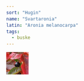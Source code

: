 ```yaml
---
sort: "Hugin"
name: "Svartaronia"
latin: "Aronia melanocarpa"
tags:
  - buske
---
```


<img src="/img/aronia-melanocarpa.jpg" width="60" data-srcset="1x, 1.5x, 2x" alt="Aronia melanocarpa" data-attribution="https://commons.wikimedia.org/wiki/File:Svart_aronia_(A._melanocarpa).jpg">